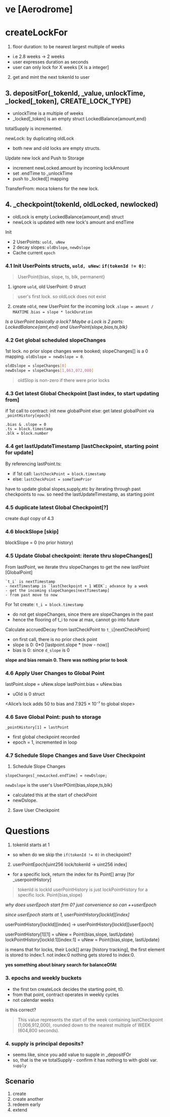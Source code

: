 # ve [Aerodrome]


# createLockFor

1. floor duration: to be nearest largest multiple of weeks
- i.e 2.8 weeks -> 2 weeks
- user expresses duration as seconds
- user can only lock for X weeks  [X is a integer]

2. get and mint the next tokenId to user

## 3. depositFor(_tokenId, _value, unlockTime, _locked[_token], CREATE_LOCK_TYPE)
- unlockTime is a multiple of weeks
- _locked[_token] is an empty struct LockedBalance{amount,end}

totalSupply is incremented.

newLock: by duplicating oldLock 
- both new and old locks are empty structs.

Update new lock and Push to Storage
- increment newLocked.amount by incoming lockAmount
- set .endTime to _unlockTime
- push to _locked[] mapping

TransferFrom: moca tokens for the new lock.

## 4. _checkpoint(tokenId, oldLocked, newlocked)
- oldLock is empty LockedBalance{amount,end} struct
- newLock is updated with new lock's amount and endTime

Init 
- 2 UserPoints: `uold, uNew`
- 2 decay slopes: `oldDslope`, `newDslope`
- Cache current `epoch`

### 4.1 Init UserPoints structs, `uold, uNew`: `if(tokenId != 0)`: 

> UserPoint{bias, slope, ts, blk, permanent}

1. ignore `uold`, old UserPoint: 0 struct
> user's first lock. so oldLock does not exist

2. create `nOld`, new UserPoint for the incoming lock
 .`slope = amount / MAXTIME`
 .`bias = slope * lockDuration`

*Is a UserPoint basically a lock?*
*Maybe a Lock is 2 parts: LockedBalance{amt,end} and UserPoint{slope,bias,ts,blk}*

### 4.2 Get global scheduled slopeChanges 

1st lock. no prior slope changes were booked; slopeChanges[] is a 0 mapping.
`oldDslope = newDslope = 0`.

```bash
oldDslope = slopeChanges[0]  
newDslope = slopeChanges[1,063,072,000]
```
> oldSlop is non-zero if there were prior locks

### 4.3 Get latest Global Checkpoint [last index, to start updating from]

if 1st call to contract: init new globalPoint
else: get latest globalPoint via `_pointHistory[epoch]`

```
.bias & .slope = 0
.ts = block.timestamp
.blk = block.number
```

### 4.4 get lastUpdateTimestamp [lastCheckpoint, starting point for update]

By referencing lastPoint.ts:

- if 1st call: `lastCheckPoint = block.timestamp` 
- else: `lastCheckPoint = someTimePrior` 

have to update global slopes,supply,etc by iterating through past checkpoints to `now`.
so need the lastUpdateTimestamp, as starting point

### 4.5 duplicate latest Global Checkpoint[?]
create dupl copy of 4.3

### 4.6 blockSlope [skip]
blockSlope = 0 (no prior history)

### 4.5 Update Global checkpoint: iterate thru slopeChanges[]
From lastPoint, we iterate thru slopeChanges to get the new lastPoint [GlobalPoint]

```
`t_i` is nextTimestamp
- nextTimestamp is `lastCheckpoint + 1 WEEK`; advance by a week
- get the incoming slopeChanges[nextTimestamp]
- from past move to now
```

For 1st create: `t_i = block.timestamp `
- do not get slopeChanges, since there are slopeChanges in the past
- hence the flooring of t_i to now at max, cannot go into future

Calculate accruedDecay from lastCheckPoint to `t_i`[nextCheckPoint]
- on first call, there is no prior check point
- slope is 0: 0*0 [lastpoint.slope * (now - now)]
- bias is 0: since `d_slope` is 0

**slope and bias remain 0. There was nothing prior to book**

<iterated thru slopeChanges: updated global checkpoint for now: lastPoint>
<break out of for loop>

### 4.6 Apply User Changes to Global Point

lastPoint.slope = uNew.slope
lastPoint.bias = uNew.bias
- uOld is 0 struct

<Alice’s lock adds 50 to bias and 7.925 × 10⁻⁷ to global slope>

### 4.6 Save Global Point: push to storage

`_pointHistory[1] = lastPoint`

- first global checkpoint recorded
- epoch = 1, incremented in loop

### 4.7 Schedule Slope Changes and Save User Checkpoint

1. Schedule Slope Changes

`slopeChanges[_newLocked.endTime] = newDslope;`

`newDslope` is the user's UserPOint{bias,slope,ts,blk}
- calculated this at the start of checkPoint
- newDslope.

2. Save User Checkpoint




# Questions

1. tokenId starts at 1
- so when do we skip the `if(tokenId != 0)` in checkpoint?

2. userPointEpoch[uint256 lock/tokenId -> uint256 index]

- for a specific lock, return the index for its Point[] array [for _userpointHistory]
> tokenId is lockId
> userPointHistory is just lockPointHistory for a specific lock. Point{bias,slope}

*why does userEpoch start frm 0? just convenience so can ++userEpoch*

*since userEpoch starts at 1, userPointHistory[lockId][index]*

userPointHistory[lockId][index] -> userPointHistory[lockId][userEpoch]

userPointHistory[1][1] = uNew = Point{bias,slope, lastUpdate}
lockPointHistory[lockId:1][index:1] = uNew = Point{bias,slope, lastUpdate}

is means that for locks, their Lock[] array [history tracking], the first element is stored to index:1.
not index:0
nothing gets stored to index:0.

**yes something about binary search for balanceOfAt**

### 3. epochs and weekly buckets

- the first txn createLock decides the starting point, t0.
- from that point, contract operates in weekly cycles
- not calendar weeks

is this correct?

> This value represents the start of the week containing lastCheckpoint (1,006,912,000), rounded down to the nearest multiple of WEEK (604,800 seconds).

### 4. supply is principal deposits? 

- seems like, since you add value to supple in _depositFOr
- so, that is the ve totalSupply - confirm it has nothing to with globl var. `supply`

## Scenario

1. create
2. create another
3. redeem early
4. extend